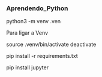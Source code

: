 ### Aprendendo_Python
python3 -m venv .ven

Para ligar a Venv

source .venv/bin/activate
deactivate

pip install -r requirements.txt

pip install jupyter

